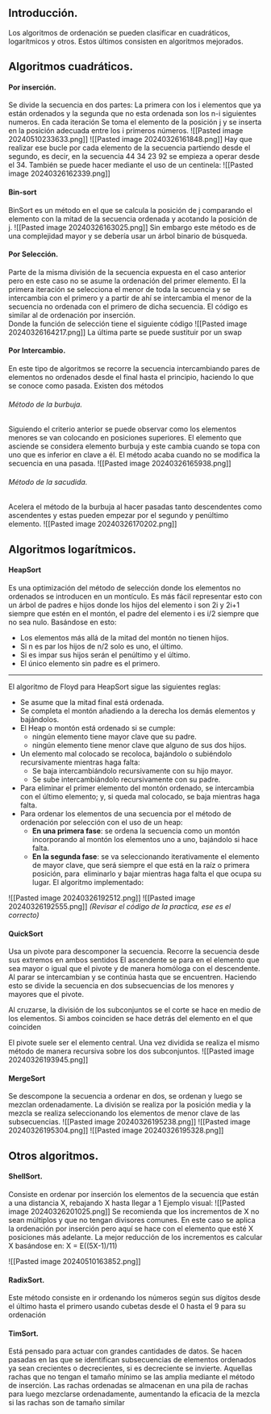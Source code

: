 ## Introducción.
Los algoritmos de ordenación se pueden clasificar en cuadráticos, logarítmicos y otros. Estos últimos consisten en algoritmos mejorados.
## Algoritmos cuadráticos.
#### Por inserción.
Se divide la secuencia en dos partes: La primera con los i elementos que ya están ordenados y la segunda que no esta ordenada son los n-i siguientes numeros. En cada iteración Se toma el elemento de la posición j y se inserta en la posición adecuada entre los i primeros números.
![[Pasted image 20240510233633.png]]
![[Pasted image 20240326161848.png]]
Hay que realizar ese bucle por cada elemento de la secuencia partiendo desde el segundo, es decir, en la secuencia 44 34 23 92 se empieza a operar desde el 34.
También se puede hacer mediante el uso de un centinela:
![[Pasted image 20240326162339.png]]

#### Bin-sort
BinSort es un método en el que se calcula la posición de j comparando el elemento con la mitad de la secuencia ordenada y acotando la posición de j.
![[Pasted image 20240326163025.png]]
Sin embargo este método es de una complejidad mayor y se debería usar un árbol binario de búsqueda.
#### Por Selección.
Parte de la misma división de la secuencia expuesta en el caso anterior pero en este caso no se asume la ordenación del primer elemento.
El la primera iteración se selecciona el menor de toda la secuencia y se intercambia con el primero y a partir de ahí se intercambia el menor de la secuencia no ordenada con el primero de dicha secuencia.
El código es similar al de ordenación por inserción.  
Donde la función de selección tiene el siguiente código
![[Pasted image 20240326164217.png]]
La última parte se puede sustituir por un swap
#### Por Intercambio.
En este tipo de algoritmos se recorre la secuencia intercambiando pares de elementos no ordenados desde el final hasta el principio, haciendo lo que se conoce como pasada.
Existen dos métodos
###### Método de la burbuja.
Siguiendo el criterio anterior se puede observar como los elementos menores se van colocando en posiciones superiores. El elemento que asciende se considera elemento burbuja y este cambia cuando se topa con uno que es inferior en clave a él. El método acaba cuando no se modifica la secuencia en una pasada.
![[Pasted image 20240326165938.png]]
###### Método de la sacudida.
Acelera el método de la burbuja al hacer pasadas tanto descendentes como ascendentes y estas pueden empezar por el segundo y penúltimo elemento.
![[Pasted image 20240326170202.png]]
## Algoritmos logarítmicos.
#### HeapSort
Es una optimización del método de selección donde los elementos no ordenados se introducen en un montículo. Es más fácil representar esto con un árbol de padres e hijos donde los hijos del elemento i son 2i y 2i+1 siempre que estén en el montón, el padre del elemento i es i/2 siempre que no sea nulo.
Basándose en esto:
+ Los elementos más allá de la mitad del montón no tienen hijos.
+ Si n es par los hijos de n/2 solo es uno, el último.
+ Si es impar sus hijos serán el penúltimo y el último.
+ El único elemento sin padre es el primero.
________________________________________________________________________
El algoritmo de Floyd para HeapSort sigue las siguientes reglas:
+ Se asume que la mitad final está ordenada.
+ Se completa el montón añadiendo a la derecha los demás elementos y bajándolos.
+ El Heap o montón está ordenado si se cumple: 
	+ ningún elemento tiene mayor clave que su padre. 
	+ ningún elemento tiene menor clave que alguno de sus dos hijos.
+ Un elemento mal colocado se recoloca, bajándolo o subiéndolo recursivamente mientras haga falta:
	- Se baja intercambiándolo recursivamente con su hijo mayor.
	+ Se sube intercambiándolo recursivamente con su padre.
+ Para eliminar el primer elemento del montón ordenado, se intercambia con el último elemento; y, si queda mal colocado, se baja mientras haga falta.
+ Para ordenar los elementos de una secuencia por el método de ordenación por selección con el uso de un heap:
	- **En una primera fase**: se ordena la secuencia como un montón incorporando al montón los elementos uno a uno, bajándolo si hace falta.
	- **En la segunda fase**: se va seleccionando iterativamente el elemento de mayor clave, que será siempre el que está en la raíz o primera posición, para  eliminarlo y bajar mientras haga falta el que ocupa su lugar.
El algoritmo implementado:

![[Pasted image 20240326192512.png]]
![[Pasted image 20240326192555.png]]
*(Revisar el código de la practica, ese es el correcto)*

#### QuickSort
Usa un pivote para descomponer la secuencia.
Recorre la secuencia desde sus extremos en ambos sentidos
El ascendente se para en el elemento que sea mayor o igual que el pivote y de manera homóloga con el descendente. Al parar se intercambian y se continúa hasta que se encuentren. Haciendo esto se divide la secuencia en dos subsecuencias de los menores y mayores que el pivote.

Al cruzarse, la división de los subconjuntos se el corte se hace en medio de los elementos.
Si ambos coinciden se hace detrás del elemento en el que coinciden

El pivote suele ser el elemento central.
Una vez dividida se realiza el mismo método de manera recursiva sobre los dos subconjuntos.
![[Pasted image 20240326193945.png]]

#### MergeSort
Se descompone la secuencia a ordenar en dos, se ordenan y luego se mezclan ordenadamente. La división se realiza por la posición media y la mezcla se realiza seleccionando los elementos de menor clave de las subsecuencias.
![[Pasted image 20240326195238.png]]
![[Pasted image 20240326195304.png]]
![[Pasted image 20240326195328.png]]

## Otros algoritmos.
#### ShellSort.
Consiste en ordenar por inserción los elementos de la secuencia que están a una distancia X, rebajando X hasta llegar a 1
Ejemplo visual:
![[Pasted image 20240326201025.png]]
Se recomienda que los incrementos de X no sean múltiplos y que no tengan divisores comunes.
En este caso se aplica la ordenación por inserción pero aquí se hace con el elemento que esté X posiciones más adelante.
La mejor reducción de los incrementos es calcular X basándose en:
					X = E((5X-1)/11)

![[Pasted image 20240510163852.png]]

#### RadixSort.
Este método consiste en ir ordenando los números según sus dígitos desde el último hasta el primero usando cubetas desde el 0 hasta el 9 para su ordenación
#### TimSort.
Está pensado para actuar con grandes cantidades de datos.
Se hacen pasadas en las que se identifican subsecuencias de elementos ordenados ya sean crecientes o decrecientes, si es decreciente se invierte. Aquellas rachas que no tengan el tamaño mínimo se las amplia mediante el método de inserción. Las rachas ordenadas se almacenan en una pila de rachas para luego mezclarse ordenadamente, aumentando la eficacia de la mezcla si las rachas son de tamaño similar
